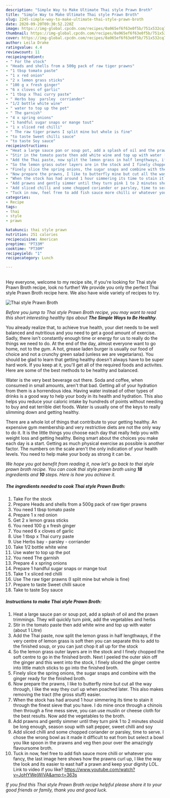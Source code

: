 ```yaml
---
description: "Simple Way to Make Ultimate Thai style Prawn Broth"
title: "Simple Way to Make Ultimate Thai style Prawn Broth"
slug: 2245-simple-way-to-make-ultimate-thai-style-prawn-broth
date: 2020-09-20T09:30:52.220Z
image: https://img-global.cpcdn.com/recipes/0a965ef6f63e0f5b/751x532cq70/thai-style-prawn-broth-recipe-main-photo.jpg
thumbnail: https://img-global.cpcdn.com/recipes/0a965ef6f63e0f5b/751x532cq70/thai-style-prawn-broth-recipe-main-photo.jpg
cover: https://img-global.cpcdn.com/recipes/0a965ef6f63e0f5b/751x532cq70/thai-style-prawn-broth-recipe-main-photo.jpg
author: Leila Drake
ratingvalue: 4.4
reviewcount: 11
recipeingredient:
- " For the stock"
- "Heads and shells from a 500g pack of raw tiger prawns"
- "1 tbsp tomato paste"
- "1 x red onion"
- "2 x lemon grass sticks"
- "100 g x fresh ginger"
- "6 x cloves of garlic"
- "1 tbsp x Thai curry paste"
- " Herbs bay  parsley  corriander"
- "1/2 bottle white wine"
- " water to top up the pot"
- " The garnish"
- "4 x spring onions"
- "1 handful sugar snaps or mange tout"
- "1 x sliced red chilli"
- " The raw tiger prawns I split mine but whole is fine"
- "to taste Sweet chilli sauce"
- "to taste Soy sauce"
recipeinstructions:
- "Heat a large sauce pan or soup pot, add a splash of oil and the prawn trimmings. They will quickly turn pink, add the vegetables and herbs"
- "Stir in the tomato paste then add white wine and top up with water (about 1 Litre)"
- "Add the Thai paste, now split the lemon grass in half lengthways, if the very centre of lemon grass is soft then you can separate this to add to the finished soup, or you can just chop it all up for the stock"
- "So the lemon grass outer layers are in the stock and I finely chopped the soft centre to go in the finished broth. Next I peeled the outer skin off the ginger and this went into the stock, I finely sliced the ginger centre into little match sticks to go into the finished broth."
- "Finely slice the spring onions, the sugar snaps and combine with the ginger ready for the finished broth."
- "Now prepare the prawns, I like to butterfly mine but cut all the way through, I like the way they curl up when poached later. This also makes removing the tract (the gross stuff) easier."
- "When the stock has had around 1 hour simmering its time to stain it through the finest sieve that you have. I do mine once through a chinois then through a fine mess sieve, you can use muslin or cheese cloth for the best results. Now add the vegetables to the broth."
- "Add prawns and gently simmer until they turn pink 1 to 2 minutes should be long enough, season soup with salt pepper, sweet chilli and soy"
- "Add sliced chilli and some chopped coriander or parsley, time to serve. I chose the wrong bowl as it made it difficult to eat from but select a bowl you like spoon in the prawns and veg then pour over the amazingly flavoursome broth."
- "Tuck in now, feel free to add fish sauce more chilli or whatever you fancy, the last image here shows how the prawns curl up, I like the way the look and its easier to east half a prawn and keep your dignity LOL. Link to video if you like? https://www.youtube.com/watch?v=JoHYWejWiVA&amp;t=363s"
categories:
- Recipe
tags:
- thai
- style
- prawn

katakunci: thai style prawn 
nutrition: 251 calories
recipecuisine: American
preptime: "PT33M"
cooktime: "PT30M"
recipeyield: "1"
recipecategory: Lunch

---
```

<br>
Hey everyone, welcome to my recipe site, if you're looking for Thai style Prawn Broth recipe, look no further! We provide you only the perfect Thai style Prawn Broth recipe here. We also have wide variety of recipes to try.
<br>


![Thai style Prawn Broth](https://img-global.cpcdn.com/recipes/0a965ef6f63e0f5b/751x532cq70/thai-style-prawn-broth-recipe-main-photo.jpg)

<i>Before you jump to Thai style Prawn Broth recipe, you may want to read this short interesting healthy tips about <strong>The Simple Ways to Be Healthy</strong>.</i>

You already realize that, to achieve true health, your diet needs to be well balanced and nutritious and you need to get a good amount of exercise. Sadly, there isn't constantly enough time or energy for us to really do the things we need to do. At the end of the day, almost everyone want to go home, not to the gym. A hot, grease laden burger is usually our food of choice and not a crunchy green salad (unless we are vegetarians). You should be glad to learn that getting healthy doesn't always have to be super hard work. If you keep at it, you'll get all of the required foods and activites. Here are some of the best methods to be healthy and balanced.

Water is the very best beverage out there. Soda and coffee, when consumed in small amounts, aren't that bad. Getting all of your hydration from them is a horrendous idea. Having water instead of other types of drinks is a good way to help your body in its health and hydration. This also helps you reduce your caloric intake by hundreds of points without needing to buy and eat terrible diet foods. Water is usually one of the keys to really slimming down and getting healthy.

There are a whole lot of things that contribute to your getting healthy. An expensive gym membership and very restrictive diets are not the only way to do it. It is the little things you choose each day that really help you with weight loss and getting healthy. Being smart about the choices you make each day is a start. Getting as much physical exercise as possible is another factor. The numbers on the scale aren't the only indication of your health levels. You need to help make your body as strong it can be. 


<i>We hope you got benefit from reading it, now let's go back to thai style prawn broth recipe. You can cook thai style prawn broth using <strong>18</strong> ingredients and <strong>10</strong> steps. Here is how you achieve it.
</i>

##### The ingredients needed to cook Thai style Prawn Broth:

1. Take  For the stock
1. Prepare Heads and shells from a 500g pack of raw tiger prawns
1. You need 1 tbsp tomato paste
1. Prepare 1 x red onion
1. Get 2 x lemon grass sticks
1. You need 100 g x fresh ginger
1. You need 6 x cloves of garlic
1. Use 1 tbsp x Thai curry paste
1. Use  Herbs bay - parsley - corriander
1. Take 1/2 bottle white wine
1. Use  water to top up the pot
1. You need  The garnish
1. Prepare 4 x spring onions
1. Prepare 1 handful sugar snaps or mange tout
1. Take 1 x sliced red chilli
1. Use  The raw tiger prawns (I split mine but whole is fine)
1. Prepare to taste Sweet chilli sauce
1. Take to taste Soy sauce


##### Instructions to make Thai style Prawn Broth:

1. Heat a large sauce pan or soup pot, add a splash of oil and the prawn trimmings. They will quickly turn pink, add the vegetables and herbs
1. Stir in the tomato paste then add white wine and top up with water (about 1 Litre)
1. Add the Thai paste, now split the lemon grass in half lengthways, if the very centre of lemon grass is soft then you can separate this to add to the finished soup, or you can just chop it all up for the stock
1. So the lemon grass outer layers are in the stock and I finely chopped the soft centre to go in the finished broth. Next I peeled the outer skin off the ginger and this went into the stock, I finely sliced the ginger centre into little match sticks to go into the finished broth.
1. Finely slice the spring onions, the sugar snaps and combine with the ginger ready for the finished broth.
1. Now prepare the prawns, I like to butterfly mine but cut all the way through, I like the way they curl up when poached later. This also makes removing the tract (the gross stuff) easier.
1. When the stock has had around 1 hour simmering its time to stain it through the finest sieve that you have. I do mine once through a chinois then through a fine mess sieve, you can use muslin or cheese cloth for the best results. Now add the vegetables to the broth.
1. Add prawns and gently simmer until they turn pink 1 to 2 minutes should be long enough, season soup with salt pepper, sweet chilli and soy
1. Add sliced chilli and some chopped coriander or parsley, time to serve. I chose the wrong bowl as it made it difficult to eat from but select a bowl you like spoon in the prawns and veg then pour over the amazingly flavoursome broth.
1. Tuck in now, feel free to add fish sauce more chilli or whatever you fancy, the last image here shows how the prawns curl up, I like the way the look and its easier to east half a prawn and keep your dignity LOL. Link to video if you like? https://www.youtube.com/watch?v=JoHYWejWiVA&amp;t=363s


<i>If you find this Thai style Prawn Broth recipe helpful please share it to your good friends or family, thank you and good luck.</i>

